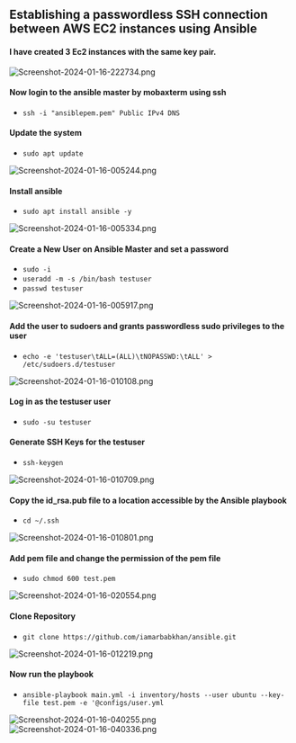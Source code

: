 ## Establishing a passwordless SSH connection between AWS EC2 instances using Ansible
#### I have created 3 Ec2 instances with the same key pair.
![Screenshot-2024-01-16-222734.png](https://i.postimg.cc/HnyXg698/Screenshot-2024-01-16-222734.png)
#### Now login to the ansible master by mobaxterm using ssh
* `ssh -i "ansiblepem.pem" Public IPv4 DNS`
#### Update the system
* `sudo apt update`

![Screenshot-2024-01-16-005244.png](https://i.postimg.cc/kXJ5QjkJ/Screenshot-2024-01-16-005244.png)
#### Install ansible
* `sudo apt install ansible -y`

![Screenshot-2024-01-16-005334.png](https://i.postimg.cc/MTXLJf3f/Screenshot-2024-01-16-005334.png)
#### Create a New User on Ansible Master and set a password
* `sudo -i`
* `useradd -m -s /bin/bash testuser`
* `passwd testuser`

![Screenshot-2024-01-16-005917.png](https://i.postimg.cc/nVvpr6cR/Screenshot-2024-01-16-005917.png)
####  Add the user to sudoers and grants passwordless sudo privileges to the user
* `echo -e 'testuser\tALL=(ALL)\tNOPASSWD:\tALL' > /etc/sudoers.d/testuser`

![Screenshot-2024-01-16-010108.png](https://i.postimg.cc/508BZxqW/Screenshot-2024-01-16-010108.png)
#### Log in as the testuser user
* `sudo -su testuser`
#### Generate SSH Keys for the testuser
* `ssh-keygen`

![Screenshot-2024-01-16-010709.png](https://i.postimg.cc/RF9hZfnh/Screenshot-2024-01-16-010709.png)
#### Copy the id_rsa.pub file to a location accessible by the Ansible playbook
* `cd ~/.ssh`

![Screenshot-2024-01-16-010801.png](https://i.postimg.cc/KYJ0v71v/Screenshot-2024-01-16-010801.png)
#### Add pem file and change the permission of the pem file
* `sudo chmod 600 test.pem`

![Screenshot-2024-01-16-020554.png](https://i.postimg.cc/cJD5cvpH/Screenshot-2024-01-16-020554.png)
#### Clone Repository
* `git clone https://github.com/iamarbabkhan/ansible.git`

![Screenshot-2024-01-16-012219.png](https://i.postimg.cc/JnL0zF2j/Screenshot-2024-01-16-012219.png)
#### Now run the playbook
* `ansible-playbook main.yml -i inventory/hosts --user ubuntu --key-file test.pem -e '@configs/user.yml`

![Screenshot-2024-01-16-040255.png](https://i.postimg.cc/FFpSTwGY/Screenshot-2024-01-16-040255.png)
![Screenshot-2024-01-16-040336.png](https://i.postimg.cc/fWGV2BZ4/Screenshot-2024-01-16-040336.png)
